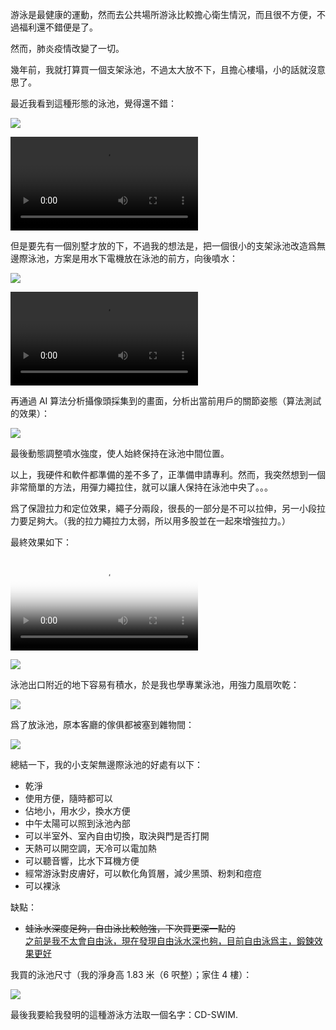 
游泳是最健康的運動，然而去公共場所游泳比較擔心衛生情況，而且很不方便，不過福利還不錯便是了。

然而，肺炎疫情改變了一切。

幾年前，我就打算買一個支架泳池，不過太大放不下，且擔心樓塌，小的話就沒意思了。

最近我看到這種形態的泳池，覺得還不錯：

<img src="sub/target.jpg" style="max-width:100%">

<video src="sub/target.mp4" style="max-width:100%" controls></video>

但是要先有一個別墅才放的下，不過我的想法是，把一個很小的支架泳池改造爲無邊際泳池，方案是用水下電機放在泳池的前方，向後噴水：

<img src="sub/motor.jpg" style="max-width:100%">

<video src="sub/motor.mp4" style="max-width:100%" controls></video>


再通過 AI 算法分析攝像頭採集到的畫面，分析出當前用戶的關節姿態（算法測試的效果）：

<img src="sub/deep_learning.jpg" style="max-width:100%">


最後動態調整噴水強度，使人始終保持在泳池中間位置。

以上，我硬件和軟件都準備的差不多了，正準備申請專利。然而，我突然想到一個非常簡單的方法，用彈力繩拉住，就可以讓人保持在泳池中央了。。。

爲了保證拉力和定位效果，繩子分兩段，很長的一部分是不可以拉伸，另一小段拉力要足夠大。（我的拉力繩拉力太弱，所以用多股並在一起來增強拉力。）

最終效果如下：

<video src="sub/final_sm.mp4" poster="sub/final_poster.jpg" style="max-width:100%" controls></video>

<img src="sub/final.jpg" style="max-width:100%">

泳池出口附近的地下容易有積水，於是我也學專業泳池，用強力風扇吹乾：

<img src="sub/fan.jpg" style="max-width:100%">

爲了放泳池，原本客廳的傢俱都被塞到雜物間：

<img src="sub/sundries.jpg" style="max-width:100%">

總結一下，我的小支架無邊際泳池的好處有以下：
 - 乾淨
 - 使用方便，隨時都可以
 - 佔地小，用水少，換水方便
 - 中午太陽可以照到泳池內部
 - 可以半室外、室內自由切換，取決與門是否打開
 - 天熱可以開空調，天冷可以電加熱
 - 可以聽音響，比水下耳機方便
 - 經常游泳對皮膚好，可以軟化角質層，減少黑頭、粉刺和痘痘
 - 可以裸泳

缺點：
 - <del>蛙泳水深度足夠，自由泳比較勉強，下次買更深一點的</del>  
   <ins>之前是我不太會自由泳，現在發現自由泳水深也夠，目前自由泳爲主，鍛鍊效果更好</ins>

我買的泳池尺寸（我的淨身高 1.83 米（6 呎整）；家住 4 樓）：

<img src="sub/size.jpg" style="max-width:100%">

最後我要給我發明的這種游泳方法取一個名字：CD-SWIM.
